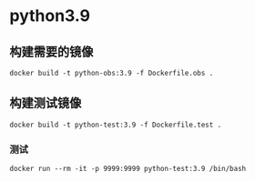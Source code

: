 # python3.9

## 构建需要的镜像

```shell
docker build -t python-obs:3.9 -f Dockerfile.obs .
```

## 构建测试镜像

```shell
docker build -t python-test:3.9 -f Dockerfile.test .
```

### 测试

```shell
docker run --rm -it -p 9999:9999 python-test:3.9 /bin/bash
```

